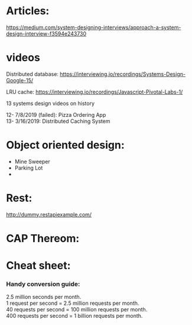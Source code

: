 # Articles: 

https://medium.com/system-designing-interviews/approach-a-system-design-interview-f3594e243730


# videos

Distributed database: 
https://interviewing.io/recordings/Systems-Design-Google-15/

LRU cache: 
https://interviewing.io/recordings/Javascript-Pivotal-Labs-1/

13 systems design videos on history

12- 7/8/2019 (failed): Pizza Ordering App   
13- 3/16/2019: Distributed Caching System

# Object oriented design: 
- Mine Sweeper
- Parking Lot
- 

# Rest: 
http://dummy.restapiexample.com/

# CAP Thereom: 


# Cheat sheet: 
### Handy conversion guide:

2.5 million seconds per month.  
1 request per second = 2.5 million requests per month.  
40 requests per second = 100 million requests per month.  
400 requests per second = 1 billion requests per month.  
